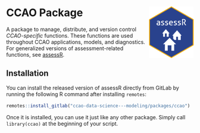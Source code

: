 
<!-- README.md is generated from README.Rmd. Please edit that file -->

# CCAO Package <a href='https:/glue.tidyverse.org'><img src='man/figures/logo.png' align="right" height="139" /></a>

A package to manage, distribute, and version control *CCAO-specific*
functions. These functions are used throughout CCAO applications,
models, and diagnostics. For generalized versions of assessment-related
functions, see
[assessR](https://gitlab.com/ccao-data-science---modeling/packages/assessr).

## Installation

You can install the released version of assessR directly from GitLab by
running the following R command after installing `remotes`:

``` r
remotes::install_gitlab("ccao-data-science---modeling/packages/ccao")
```

Once it is installed, you can use it just like any other package. Simply
call `library(ccao)` at the beginning of your script.
